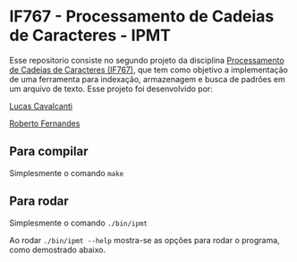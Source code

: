 # IF767 - Processamento de Cadeias de Caracteres - IPMT

Esse repositorio consiste no segundo projeto da disciplina [Processamento de Cadeias de Caracteres (IF767)](http://www.cin.ufpe.br/~if767), que tem como objetivo a implementação de uma ferramenta para indexação, armazenagem e busca de padrões em um arquivo de texto.
Esse projeto foi desenvolvido por:

[Lucas Cavalcanti](https://github.com/lhcavalcanti)

[Roberto Fernandes](https://github.com/bebetocf)

## Para compilar

Simplesmente o comando `make`

## Para rodar

Simplesmente o comando `./bin/ipmt`

Ao rodar `./bin/ipmt --help` mostra-se as opções para rodar o programa, como demostrado abaixo.